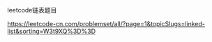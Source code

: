 leetcode链表题目

https://leetcode-cn.com/problemset/all/?page=1&topicSlugs=linked-list&sorting=W3t9XQ%3D%3D